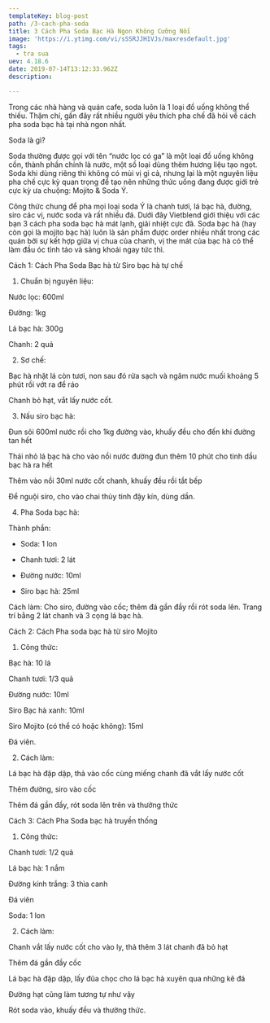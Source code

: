 ```yaml
---
templateKey: blog-post
path: /3-cach-pha-soda
title: 3 Cách Pha Soda Bạc Hà Ngon Không Cưỡng Nổi
image: 'https://i.ytimg.com/vi/sSSRJJH1VJs/maxresdefault.jpg' 
tags:
  - tra sua
uev: 4.18.6
date: 2019-07-14T13:12:33.962Z
description:

---
```



Trong các nhà hàng và quán cafe, soda luôn là 1 loại đồ uống không thể thiếu. Thậm chí, gần đây rất nhiều người yêu thích pha chế đã hỏi về cách pha soda bạc hà tại nhà ngon nhất. 

Soda là gì?

Soda thường được gọi với tên “nước lọc có ga” là một loại đồ uống không cồn, thành phần chính là nước, một số loại dùng thêm hương liệu tạo ngọt. Soda khi dùng riêng thì không có mùi vị gì cả, nhưng lại là một nguyên liệu pha chế cực kỳ quan trọng để tạo nên những thức uống đang được giới trẻ cực kỳ ưa chuộng: Mojito & Soda Ý.


Công thức chung để pha mọi loại soda Ý là chanh tươi, lá bạc hà, đường, siro các vị, nước soda và rất nhiều đá. Dưới đây Vietblend giới thiệu với các bạn 3 cách pha soda bạc hà mát lạnh, giải nhiệt cực đã. Soda bạc hà (hay còn gọi là mojito bạc hà) luôn là sản phẩm được order nhiều nhất trong các quán bởi sự kết hợp giữa vị chua của chanh, vị the mát của bạc hà có thể làm đầu óc tỉnh táo và sảng khoái ngay tức thì.


Cách 1:  Cách Pha Soda Bạc hà từ Siro bạc hà tự chế

1. Chuẩn bị nguyên liệu:

Nước lọc: 600ml

Đường: 1kg

Lá bạc hà: 300g

Chanh: 2 quả

2. Sơ chế:

Bạc hà nhặt lá còn tươi, non sau đó rửa sạch và ngâm nước muối khoảng 5 phút rồi vớt ra để ráo

Chanh bỏ hạt, vắt lấy nước cốt.

3. Nấu siro bạc hà:

Đun sôi 600ml nước rồi cho 1kg đường vào, khuấy đều cho đến khi đường tan hết

Thái nhỏ lá bạc hà cho vào nồi nước đường đun thêm 10 phút cho tinh dầu bạc hà ra hết

Thêm vào nồi 30ml nước cốt chanh, khuấy đều rồi tắt bếp

Để nguội siro, cho vào chai thủy tinh đậy kín, dùng dần.

4. Pha Soda bạc hà:

Thành phần:

+ Soda: 1 lon

+ Chanh tươi: 2 lát

+ Đường nước: 10ml

+ Siro bạc hà: 25ml

Cách làm: Cho siro, đường vào cốc; thêm đá gần đầy rồi rót soda lên. Trang trí bằng 2 lát chanh và 3 cọng lá bạc hà.

Cách 2: Cách Pha soda bạc hà từ siro Mojito

1. Công thức:

  Bạc hà: 10 lá

Chanh tươi: 1/3 quả

Đường nước: 10ml

Siro Bạc hà xanh: 10ml

Siro Mojito (có thể có hoặc không): 15ml

Đá viên.

2. Cách làm:

Lá bạc hà đập dập, thả vào cốc cùng miếng chanh đã vắt lấy nước cốt

Thêm đường, siro vào cốc

Thêm đá gần đầy, rót soda lên trên và thưởng thức

Cách 3: Cách Pha Soda bạc hà truyền thống

1. Công thức:

Chanh tươi: 1/2 quả

Lá bạc hà: 1 nắm

Đường kính trắng: 3 thìa canh

Đá viên

Soda: 1 lon

2. Cách làm:

Chanh vắt lấy nước cốt cho vào ly, thả thêm 3 lát chanh đã bỏ hạt

Thêm đá gần đầy cốc

Lá bạc hà đập dập, lấy đũa chọc cho lá bạc hà xuyên qua những kẽ đá

Đường hạt cũng làm tương tự như vậy

Rót soda vào, khuấy đều và thưởng thức.



